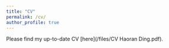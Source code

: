 ```yaml
---
title: "CV"
permalink: /cv/
author_profile: true
---
```


Please find my up-to-date CV [here](/files/CV Haoran Ding.pdf).
